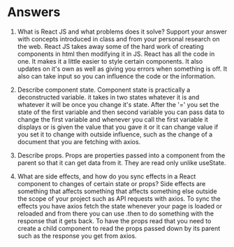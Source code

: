 # Answers

1. What is React JS and what problems does it solve? Support your answer with concepts introduced in class and from your personal research on the web.
    React JS takes away some of the hard work of creating components in html then modifying it in JS. React has all the code in one. It makes it a little easier to style certain components. It also updates on it's own as well as giving you errors when something is off. It also can take input so you can influence the code or the information. 

1. Describe component state.
    Component state is practically a deconstructed variable. it takes in two states whatever it is and whatever it will be once you change it's state. After the '=' you set the state of the first variable and then second variable you can pass data to change the first variable and whenever you call the first variable it displays or is given the value that you gave it or it can change value if you set it to change with outside influence, such as the change of a document that you are fetching with axios.

1. Describe props.
    Props are properties passed into a component from the parent so that it can get data from it. They are read only unlike useState.

1. What are side effects, and how do you sync effects in a React component to changes of certain state or props?
    Side effects are something that affects something that affects something else outside the scope of your project such as API requests with axios. To sync the effects you have axios fetch the state whenever your page is loaded or reloaded and from there you can use .then to do something with the response that it gets back. To have the props read that you need to create a child component to read the props passed down by its parent such as the response you get from axios.